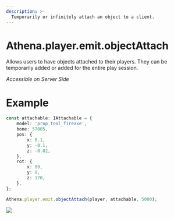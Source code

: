 ```yaml
---
description: >-
  Temporarily or infinitely attach an object to a client.
---
```


# Athena.player.emit.objectAttach

Allows users to have objects attached to their players. They can be temporarily added or added for the entire play session.

_Accessible on Server Side_

# Example

```typescript
const attachable: IAttachable = {
    model: 'prop_tool_fireaxe',
    bone: 57005,
    pos: {
        x: 0.1,
        y: -0.1,
        z: -0.02,
    },
    rot: {
        x: 80,
        y: 0,
        z: 170,
    },
};

Athena.player.emit.objectAttach(player, attachable, 5000);
```

![](https://i.imgur.com/TucLJqC.png)